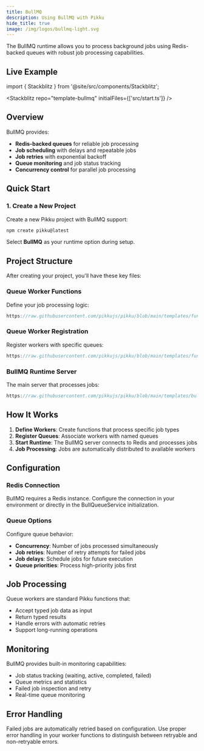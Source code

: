 ```yaml
---
title: BullMQ
description: Using BullMQ with Pikku
hide_title: true
image: /img/logos/bullmq-light.svg
---
```


<DocHeaderHero title={frontMatter.title} image={frontMatter.image} />

The BullMQ runtime allows you to process background jobs using Redis-backed queues with robust job processing capabilities.

## Live Example

import { Stackblitz } from '@site/src/components/Stackblitz';

<Stackblitz repo="template-bullmq" initialFiles={['src/start.ts']} />

## Overview

BullMQ provides:
- **Redis-backed queues** for reliable job processing
- **Job scheduling** with delays and repeatable jobs
- **Job retries** with exponential backoff
- **Queue monitoring** and job status tracking
- **Concurrency control** for parallel job processing

## Quick Start

### 1. Create a New Project

Create a new Pikku project with BullMQ support:

```bash
npm create pikku@latest
```

Select **BullMQ** as your runtime option during setup.

## Project Structure

After creating your project, you'll have these key files:

### Queue Worker Functions

Define your job processing logic:

```typescript reference title="queue-worker.functions.ts"
https://raw.githubusercontent.com/pikkujs/pikku/blob/main/templates/functions/src/queue-worker.functions.ts
```

### Queue Worker Registration

Register workers with specific queues:

```typescript reference title="queue-worker.routes.ts"
https://raw.githubusercontent.com/pikkujs/pikku/blob/main/templates/functions/src/queue-worker.routes.ts
```

### BullMQ Runtime Server

The main server that processes jobs:

```typescript reference title="start.ts"
https://raw.githubusercontent.com/pikkujs/pikku/blob/main/templates/bullmq/src/start.ts
```

## How It Works

1. **Define Workers**: Create functions that process specific job types
2. **Register Queues**: Associate workers with named queues
3. **Start Runtime**: The BullMQ server connects to Redis and processes jobs
4. **Job Processing**: Jobs are automatically distributed to available workers

## Configuration

### Redis Connection

BullMQ requires a Redis instance. Configure the connection in your environment or directly in the BullQueueService initialization.

### Queue Options

Configure queue behavior:
- **Concurrency**: Number of jobs processed simultaneously
- **Job retries**: Number of retry attempts for failed jobs
- **Job delays**: Schedule jobs for future execution
- **Queue priorities**: Process high-priority jobs first

## Job Processing

Queue workers are standard Pikku functions that:
- Accept typed job data as input
- Return typed results
- Handle errors with automatic retries
- Support long-running operations

## Monitoring

BullMQ provides built-in monitoring capabilities:
- Job status tracking (waiting, active, completed, failed)
- Queue metrics and statistics
- Failed job inspection and retry
- Real-time queue monitoring

## Error Handling

Failed jobs are automatically retried based on configuration. Use proper error handling in your worker functions to distinguish between retryable and non-retryable errors.
